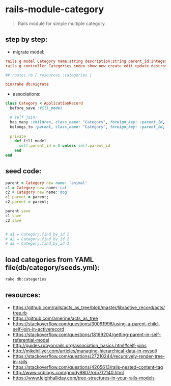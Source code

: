 # rails-module-category
> Rails module for simple multiple category.

## step by step:
+ migrate model:
```conf
rails g model Category name:string description:string parent_id:integer
rails g controller Categories index show new create edit update destroy

## routes.rb [ resources :categories ]

bin/rake db:migrate
```
+ associations:
```rb
class Category < ApplicationRecord
  before_save :fill_model

  # self join:
  has_many :children, class_name: "Category", foreign_key: :parent_id, inverse_of: :children
  belongs_to :parent, class_name: "Category", foreign_key: :parent_id, inverse_of: :parent, optional: true
  
  private
    def fill_model
      self.parent_id = 0 unless self.parent_id
    end
end
```

## seed code:
```rb
parent = Category.new name: 'animal'
c1 = Category.new name:'cat'
c2 = Category.new name:'dog'
c1.parent = parent;
c2.parent = parent;

parent.save
c1.save
c2.save


# a1 = Category.find_by_id 1
# a2 = Category.find_by_id 2
# a3 = Category.find_by_id 3

```

## load categories from YAML file(db/category/seeds.yml):
```bash
rake db:categories
```


## resources:
+ https://github.com/rails/acts_as_tree/blob/master/lib/active_record/acts/tree.rb
+ https://github.com/amerine/acts_as_tree
+ https://stackoverflow.com/questions/30091996/using-a-parent-child-self-join-in-activerecord
+ https://stackoverflow.com/questions/18169204/getting-parent-in-self-referential-model
+ http://guides.rubyonrails.org/association_basics.html#self-joins
+ http://mikehillyer.com/articles/managing-hierarchical-data-in-mysql/
+ https://stackoverflow.com/questions/27210244/recursively-render-tree-in-rails
+ https://stackoverflow.com/questions/4205613/rails-nested-content-tag
+ http://www.cnblogs.com/goody9807/p/5712140.html
+ https://www.leighhalliday.com/tree-structures-in-your-rails-models